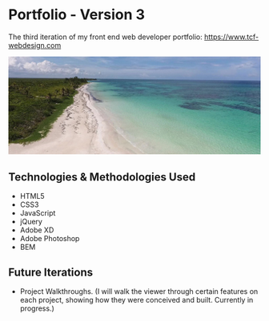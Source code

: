 # Portfolio - Version 3

The third iteration of my front end web developer portfolio: https://www.tcf-webdesign.com

![Portfolio](https://github.com/toddcf/portfolio3/blob/master/assets/img/header/__video-background/tropical-1440x562-min.jpg "Portfolio")


## Technologies & Methodologies Used

* HTML5
* CSS3
* JavaScript
* jQuery
* Adobe XD
* Adobe Photoshop
* BEM


## Future Iterations

* Project Walkthroughs. (I will walk the viewer through certain features on each project, showing how they were conceived and built. Currently in progress.)